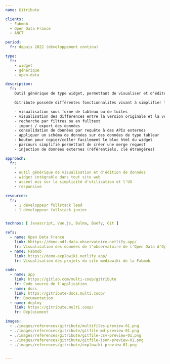 ```yaml
---
name: Gitribute

clients: 
  - Fabmob
  - Open Data France
  - ANCT

period: 
  fr: depuis 2022 (développement continu)

type:
  fr:
    - widget
    - générique 
    - open-data

description:
  fr: |
    Outil générique de type widget, permettant de visualiser et d'éditer des données hébeergées sur Github ou Gitlab, voire sur un mediawiki.

    Gitribute possède différentes fonctionnalités visant à simplifier l'édition de données et leur enrichissement :

    - visualisation sous forme de tableau ou de tuiles
    - visualisation des différences entre la version originale et la version éditée par l'utilisateur
    - recherche par filtres ou en fulltext
    - import / export des données
    - consolidation de données par requête à des APIs externes
    - appliquer un schéma de données sur des données de type tableur
    - bouton pour copier/coller facilement le bloc html du widget
    - parcours simplifié permettant de créer une merge request
    - injection de données externes (référentiels, clé étrangères)

approach:
  fr: 
    - 
    - outil générique de visualisation et d'édition de données
    - widget intégrable dans tout site web
    - accent mis sur la simplicité d'utilisation et l'UX 
    - responsive

resources:
  fr: 
    - 1 développeur fullstack lead 
    - 1 développeur fullstack junior 


technos: [ Javascript, Vue.js, Bulma, Buefy, Git ]

refs:
  - name: Open Data France
    link: hhttps://demo-odf-data-observatoire.netlify.app/
    fr: Visualisation des données de l'observatoire de l'Open Data d'OpenDataFrance
  - name: Fabmob
    link: https://demo-explowiki.netlify.app/
    fr: Visualisation des projets du site mediawiki de la Fabmob

code:
  - name: app
    link: https://gitlab.com/multi-coop/gitribute
    fr: Code source de l'application 
  - name: docs
    link: https://gitribute-docs.multi.coop/
    fr: Documentation
  - name: deploy
    link: https://gitribute.multi.coop/
    fr: Déploiement

images:
  - ./images/references/gitribute/multifiles-preview-01.png
  - ./images/references/gitribute/gitfile-md-preview-01.png
  - ./images/references/gitribute/gitfile-csv-preview-01.png
  - ./images/references/gitribute/gitfile-json-preview-01.png
  - ./images/references/gitribute/explowiki-preview-01.png


---
```

